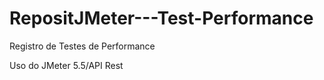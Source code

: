 # RepositJMeter---Test-Performance

Registro de Testes de Performance 

Uso do JMeter 5.5/API Rest 
